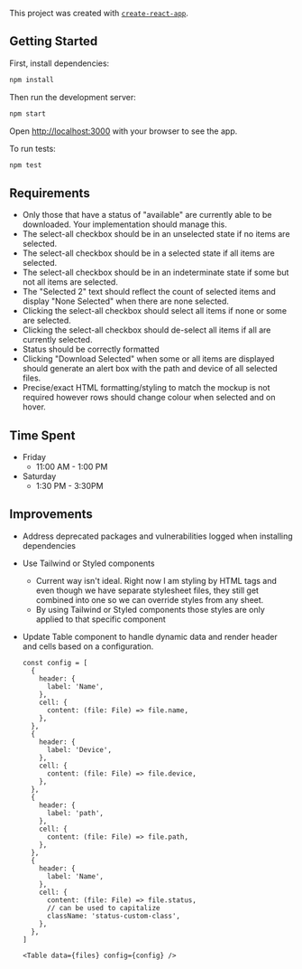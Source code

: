 This project was created with [`create-react-app`](https://create-react-app.dev/).

## Getting Started

First, install dependencies:

```bash
npm install
```

Then run the development server:

```bash
npm start
```

Open [http://localhost:3000](http://localhost:3000) with your browser to see the app.

To run tests:

```bash
npm test
```

## Requirements

- Only those that have a status of "available" are currently able to be downloaded. Your implementation should manage this.
- The select-all checkbox should be in an unselected state if no items are selected.
- The select-all checkbox should be in a selected state if all items are selected.
- The select-all checkbox should be in an indeterminate state if some but not all items are selected.
- The "Selected 2" text should reflect the count of selected items and display "None Selected" when there are none selected.
- Clicking the select-all checkbox should select all items if none or some are selected.
- Clicking the select-all checkbox should de-select all items if all are currently selected.
- Status should be correctly formatted
- Clicking "Download Selected" when some or all items are displayed should generate an alert box with the path and device of all selected files.
- Precise/exact HTML formatting/styling to match the mockup is not required however rows should change colour when selected and on hover.

## Time Spent

- Friday
  - 11:00 AM - 1:00 PM
- Saturday
  - 1:30 PM - 3:30PM

## Improvements

- Address deprecated packages and vulnerabilities logged when installing dependencies
- Use Tailwind or Styled components
  - Current way isn't ideal. Right now I am styling by HTML tags and even though we have separate stylesheet files, they still get combined into one so we can override styles from any sheet.
  - By using Tailwind or Styled components those styles are only applied to that specific component
- Update Table component to handle dynamic data and render header and cells based on a configuration.

  ```
  const config = [
    {
      header: {
        label: 'Name',
      },
      cell: {
        content: (file: File) => file.name,
      },
    },
    {
      header: {
        label: 'Device',
      },
      cell: {
        content: (file: File) => file.device,
      },
    },
    {
      header: {
        label: 'path',
      },
      cell: {
        content: (file: File) => file.path,
      },
    },
    {
      header: {
        label: 'Name',
      },
      cell: {
        content: (file: File) => file.status,
        // can be used to capitalize
        className: 'status-custom-class',
      },
    },
  ]

  <Table data={files} config={config} />
  ```
